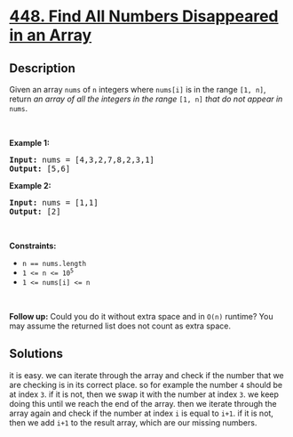 # [448. Find All Numbers Disappeared in an Array](https://leetcode.com/problems/find-all-numbers-disappeared-in-an-array)

<!-- tags:Array,Hash Table -->

## Description

<p>Given an array <code>nums</code> of <code>n</code> integers where <code>nums[i]</code> is in the range <code>[1, n]</code>, return <em>an array of all the integers in the range</em> <code>[1, n]</code> <em>that do not appear in</em> <code>nums</code>.</p>

<p>&nbsp;</p>
<p><strong class="example">Example 1:</strong></p>
<pre><strong>Input:</strong> nums = [4,3,2,7,8,2,3,1]
<strong>Output:</strong> [5,6]
</pre><p><strong class="example">Example 2:</strong></p>
<pre><strong>Input:</strong> nums = [1,1]
<strong>Output:</strong> [2]
</pre>
<p>&nbsp;</p>
<p><strong>Constraints:</strong></p>

<ul>
	<li><code>n == nums.length</code></li>
	<li><code>1 &lt;= n &lt;= 10<sup>5</sup></code></li>
	<li><code>1 &lt;= nums[i] &lt;= n</code></li>
</ul>

<p>&nbsp;</p>
<p><strong>Follow up:</strong> Could you do it without extra space and in <code>O(n)</code> runtime? You may assume the returned list does not count as extra space.</p>

## Solutions
it is easy. we can iterate through the array and check if the number that we are checking is in its correct place. so for example the number `4` should be at index `3`. if it is not, then we swap it with the number at index `3`. we keep doing this until we reach the end of the array. then we iterate through the array again and check if the number at index `i` is equal to `i+1`. if it is not, then we add `i+1` to the result array, which are our missing numbers.